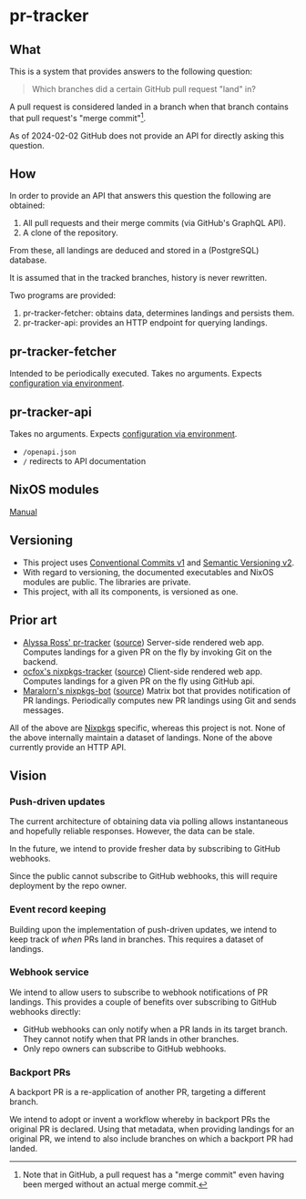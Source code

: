 # pr-tracker

## What

This is a system that provides answers to the following question:

> Which branches did a certain GitHub pull request "land" in?

A pull request is considered landed in a branch when that branch contains that pull request's "merge commit"[^1].

As of 2024-02-02 GitHub does not provide an API for directly asking this question.

## How

In order to provide an API that answers this question the following are obtained:

1. All pull requests and their merge commits (via GitHub's GraphQL API).
2. A clone of the repository.

From these, all landings are deduced and stored in a (PostgreSQL) database.

It is assumed that in the tracked branches, history is never rewritten.

Two programs are provided:

1. pr-tracker-fetcher: obtains data, determines landings and persists them.
2. pr-tracker-api: provides an HTTP endpoint for querying landings.

## pr-tracker-fetcher

Intended to be periodically executed.
Takes no arguments.
Expects [configuration via environment](https://molybdenumsoftware.github.io/pr-tracker/fetcher.html).

## pr-tracker-api

Takes no arguments.
Expects [configuration via environment](https://molybdenumsoftware.github.io/pr-tracker/api.html).

- `/openapi.json`
- `/` redirects to API documentation

## NixOS modules

[Manual](https://molybdenumsoftware.github.io/pr-tracker/nixos.html)

## Versioning

- This project uses [Conventional Commits v1](https://www.conventionalcommits.org/en/v1.0.0/) and [Semantic Versioning v2](https://semver.org/spec/v2.0.0.html).
- With regard to versioning, the documented executables and NixOS modules are public.
  The libraries are private.
- This project, with all its components, is versioned as one.

[^1]: Note that in GitHub, a pull request has a "merge commit" even having been merged without an actual merge commit.

## Prior art

- [Alyssa Ross' pr-tracker](https://nixpk.gs/pr-tracker.html) ([source](https://git.qyliss.net/pr-tracker))
  Server-side rendered web app. Computes landings for a given PR on the fly by invoking Git on the backend.
- [ocfox's nixpkgs-tracker](https://nixpkgs-tracker.ocfox.me/) ([source](https://github.com/ocfox/nixpkgs-tracker))
  Client-side rendered web app. Computes landings for a given PR on the fly using GitHub api.
- [Maralorn's nixpkgs-bot](https://blog.maralorn.de/projects#nixpkgs-bot) ([source](https://code.maralorn.de/maralorn/config/src/commit/b34d2e0d0adc62c30875edb475f1c09a752fe19e/packages/nixpkgs-bot))
  Matrix bot that provides notification of PR landings.
  Periodically computes new PR landings using Git and sends messages.

All of the above are [Nixpkgs](https://github.com/nixos/nixpkgs/) specific, whereas this project is not.
None of the above internally maintain a dataset of landings.
None of the above currently provide an HTTP API.

## Vision

### Push-driven updates

The current architecture of obtaining data via polling allows instantaneous
and hopefully reliable responses.
However, the data can be stale.

In the future, we intend to provide fresher data by subscribing to GitHub webhooks.

Since the public cannot subscribe to GitHub webhooks,
this will require deployment by the repo owner.

### Event record keeping

Building upon the implementation of push-driven updates,
we intend to keep track of _when_ PRs land in branches.
This requires a dataset of landings.

### Webhook service

We intend to allow users to subscribe to webhook notifications of PR landings.
This provides a couple of benefits over subscribing to GitHub webhooks directly:

- GitHub webhooks can only notify when a PR lands in its target branch. They
  cannot notify when that PR lands in other branches.
- Only repo owners can subscribe to GitHub webhooks.

### Backport PRs

A backport PR is a re-application of another PR, targeting a different branch.

We intend to adopt or invent a workflow whereby in backport PRs the original PR is declared.
Using that metadata, when providing landings for an original PR,
we intend to also include branches on which a backport PR had landed.
